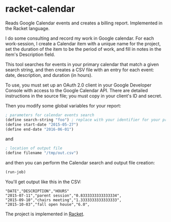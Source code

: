# racket-calendar
Reads Google Calendar events and creates a billing report. Implemented in the Racket language.

I do some consulting and record my work in Google calendar. For each work-session, I create a Calendar item with a unique name for the project, set the duration of the item to be the period of work, and fill in notes in the item's Description field.

This tool searches for events in your primary calendar that match a given search string, and then creates a CSV file with an entry for each event: date, description, and duration (in hours).

To use, you must set up an OAuth 2.0 client in your Google Developer Console with access to the Google Calendar API. There are detailed instructions in the source file; you must copy in your client's ID and secret.

Then you modify some global variables for your report:

```lisp
; parameters for calendar events search
(define search-string "foo") ; replace with your identifier for your project
(define start-date "2015-05-27")
(define end-date "2016-06-01")
```
and
```lisp
; location of output file
(define filename "/tmp/out.csv")
```
and then you can perform the Calendar search and output file creation:
```lisp
(run-job)
```

You'll get output like this in the CSV:
```csv
"DATE","DESCRIPTION","HOURS"
"2015-07-11","parent session","0.8333333333333334",
"2015-09-10","chairs meeting","1.3333333333333333",
"2015-10-03","fall open house","6.0",
```

The project is implemented in [Racket](http://racket-lang.org).

